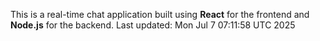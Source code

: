 This is a real-time chat application built using **React** for the frontend and **Node.js** for the backend.
Last updated: Mon Jul  7 07:11:58 UTC 2025
